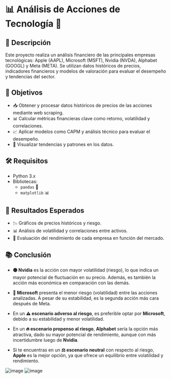# 📊 Análisis de Acciones de Tecnología 🚀

## 📝 Descripción
Este proyecto realiza un análisis financiero de las principales empresas tecnológicas: Apple (AAPL), Microsoft (MSFT), Nvidia (NVDA), Alphabet (GOOGL) y Meta (META). Se utilizan datos históricos de precios, indicadores financieros y modelos de valoración para evaluar el desempeño y tendencias del sector.

## 🎯 Objetivos
- 📥 Obtener y procesar datos históricos de precios de las acciones mediante web scraping.
- 📊 Calcular métricas financieras clave como retorno, volatilidad y correlaciones.
- 📈 Aplicar modelos como CAPM y análisis técnico para evaluar el desempeño.
- 📌 Visualizar tendencias y patrones en los datos.

## 🛠️ Requisitos
- Python 3.x
- Bibliotecas:
  - `pandas` 📂
  - `matplotlib` 📊


## 📌 Resultados Esperados
- 📉 Gráficos de precios históricos y riesgo.
- 📊 Análisis de volatilidad y correlaciones entre activos.
- 📌 Evaluación del rendimiento de cada empresa en función del mercado.




## 📚 Conclusión

- **🟢 Nvidia** es la acción con mayor volatilidad (riesgo), lo que indica un mayor potencial de fluctuación en su precio. Además, es también la acción más económica en comparación con las demás.
  
- **🔵 Microsoft** presenta el menor riesgo (volatilidad) entre las acciones analizadas. A pesar de su estabilidad, es la segunda acción más cara después de Meta.
  
- En un **⚠️ escenario adverso al riesgo**, es preferible optar por **Microsoft**, debido a su estabilidad y menor volatilidad.

- En un **🔥 escenario propenso al riesgo**, **Alphabet** sería la opción más atractiva, dado su mayor potencial de rendimiento, aunque con más incertidumbre luego de **Nvidia**.

- Si te encuentras en un **⚖️ escenario neutral** con respecto al riesgo, **Apple** es la mejor opción, ya que ofrece un equilibrio entre volatilidad y rendimiento.

![image](https://github.com/user-attachments/assets/17778fa4-3a7f-4cb4-b5be-0d62ad5feeba)
![image](https://github.com/user-attachments/assets/50f5da18-83a4-478f-a142-6263aaaa8cd7)

